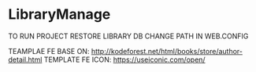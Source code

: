 # LibraryManage

TO RUN PROJECT
RESTORE LIBRARY DB
CHANGE PATH IN WEB.CONFIG

TEAMPLAE FE BASE ON: http://kodeforest.net/html/books/store/author-detail.html
TEMPLATE FE ICON: https://useiconic.com/open/
